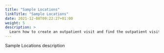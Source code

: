 ```yaml
---
title: "Sample Locations"
linkTitle: "Sample Locations"
date: 2021-12-08T09:22:27+01:00
weight: 5
description: >
  Learn how to create an outpatient visit and find the outpatient visit created previously
---
```


Sample Locations description
